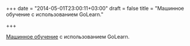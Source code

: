 +++
date = "2014-05-01T23:00:11+03:00"
draft = false
title = "Машинное обучение с использованием GoLearn."

+++

<p><a href="http://www.sjwhitworth.com/machine-learning-in-go-using-golearn/">Машинное обучение</a> с использованием GoLearn.</p>

